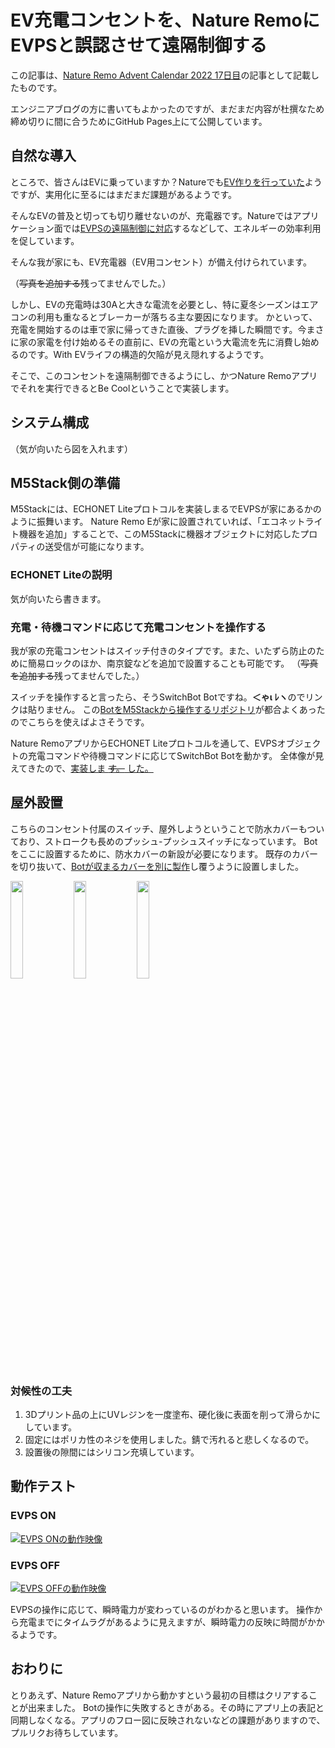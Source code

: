# EV充電コンセントを、Nature RemoにEVPSと誤認させて遠隔制御する

この記事は、[Nature Remo Advent Calendar 2022 17日目](https://adventar.org/calendars/7975)の記事として記載したものです。

エンジニアブログの方に書いてもよかったのですが、まだまだ内容が杜撰なため締め切りに間に合うためにGitHub Pages上にて公開しています。

## 自然な導入
ところで、皆さんはEVに乗っていますか？Natureでも[EV作りを行っていた](https://engineering.nature.global/entry/blog-fes-2022-i-love-creo)ようですが、実用化に至るにはまだまだ課題があるようです。

そんなEVの普及と切っても切り離せないのが、充電器です。Natureではアプリケーション面では[EVPSの遠隔制御に対応](https://nature.global/press/release/7681/)するなどして、エネルギーの効率利用を促しています。

そんな我が家にも、EV充電器（EV用コンセント）が備え付けられています。

（~~写真を追加する~~残ってませんでした。）

しかし、EVの充電時は30Aと大きな電流を必要とし、特に夏冬シーズンはエアコンの利用も重なるとブレーカーが落ちる主な要因になります。
かといって、充電を開始するのは車で家に帰ってきた直後、プラグを挿した瞬間です。今まさに家の家電を付け始めるその直前に、EVの充電という大電流を先に消費し始めるのです。With EVライフの構造的欠陥が見え隠れするようです。

そこで、このコンセントを遠隔制御できるようにし、かつNature Remoアプリでそれを実行できるとBe Coolということで実装します。

## システム構成
（気が向いたら図を入れます）

## M5Stack側の準備
M5Stackには、ECHONET Liteプロトコルを実装しまるでEVPSが家にあるかのように振舞います。
Nature Remo Eが家に設置されていれば、「エコネットライト機器を追加」することで、このM5Stackに機器オブジェクトに対応したプロパティの送受信が可能になります。

### ECHONET Liteの説明
気が向いたら書きます。

### 充電・待機コマンドに応じて充電コンセントを操作する
我が家の充電コンセントはスイッチ付きのタイプです。また、いたずら防止のために簡易ロックのほか、南京錠などを追加で設置することも可能です。
（~~写真を追加する~~残ってませんでした。）

スイッチを操作すると言ったら、そうSwitchBot Botですね。**＜ゃι ﾚヽ**のでリンクは貼りません。
この[BotをM5Stackから操作するリポジトリ](https://github.com/ixsiid/switchbot-nimble-client)が都合よくあったのでこちらを使えばよさそうです。

Nature RemoアプリからECHONET Liteプロトコルを通して、EVPSオブジェクトの充電コマンドや待機コマンドに応じてSwitchBot Botを動かす。
全体像が見えてきたので、[実装しま ~~す。~~ した。](https://github.com/ixsiid/m5stack-echonet-evps)

## 屋外設置
こちらのコンセント付属のスイッチ、屋外しようということで防水カバーもついており、ストロークも長めのプッシュ-プッシュスイッチになっています。
Botをここに設置するために、防水カバーの新設が必要になります。
既存のカバーを切り抜いて、[Botが収まるカバーを別に製作](https://github.com/ixsiid/m5stack-echonet-evps/releases/tag/v0.0.1)し覆うように設置しました。

<img
 src="https://user-images.githubusercontent.com/35385895/208041078-f824fefc-06e3-4543-bd30-6275e6d588b6.jpg" width="20%" /><img
 src="https://user-images.githubusercontent.com/35385895/208041065-5d6a5a9a-f866-41e6-8724-5e033057ca4a.jpg" width="20%" /><img 
 src="https://user-images.githubusercontent.com/35385895/208041076-a0c59897-89f9-4679-a5ab-0a481b60bff5.jpg" width="20%" />

### 対候性の工夫
1. 3Dプリント品の上にUVレジンを一度塗布、硬化後に表面を削って滑らかにしています。
2. 固定にはポリカ性のネジを使用しました。錆で汚れると悲しくなるので。
3. 設置後の隙間にはシリコン充填しています。

## 動作テスト
### EVPS ON
[![EVPS ONの動作映像](http://img.youtube.com/vi/djXRR8WapNw/0.jpg)](https://www.youtube.com/watch?v=djXRR8WapNw)
### EVPS OFF
[![EVPS OFFの動作映像](http://img.youtube.com/vi/P2LOBnNnHTk/0.jpg)](https://www.youtube.com/watch?v=P2LOBnNnHTk)


EVPSの操作に応じて、瞬時電力が変わっているのがわかると思います。
操作から充電までにタイムラグがあるように見えますが、瞬時電力の反映に時間がかかるようです。

## おわりに
とりあえず、Nature Remoアプリから動かすという最初の目標はクリアすることが出来ました。
Botの操作に失敗するときがある。その時にアプリ上の表記と同期しなくなる。アプリのフロー図に反映されないなどの課題がありますので、プルリクお待ちしています。
